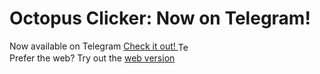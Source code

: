 
<h1>Octopus Clicker: Now on Telegram!</h1>
<div style="">Now available on Telegram <a href="https://t.me/Octopus_clicker_bot"> Check it out!  <img style="width: 17px; vertical-align: middle;" src="https://upload.wikimedia.org/wikipedia/commons/8/82/Telegram_logo.svg" alt="Telegram Logo"></a></div>
<div>Prefer the web? Try out the <a href="https://octopusclicker-6be31.web.app">web version</a> </div>

